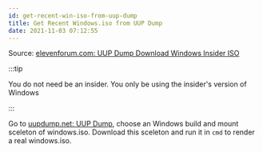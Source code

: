 ```yaml
---
id: get-recent-win-iso-from-uup-dump
title: Get Recent Windows.iso from UUP Dump
date: 2021-11-03 07:12:55
---
```


Source: <a href='https://www.elevenforum.com/t/uup-dump-download-windows-insider-iso.344/' class='external'>elevenforum.com: UUP Dump Download Windows Insider ISO</a>

:::tip

You do not need be an insider. You only be using the insider's version of Windows

:::

Go to <a href='https://uupdump.net/' class='external'>uupdump.net: UUP Dump</a>, choose an Windows build and mount sceleton of windows.iso. Download this sceleton and run it in `cmd` to render a real windows.iso.
